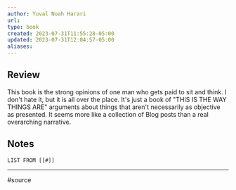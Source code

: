 ```yaml
---
author: Yuval Noah Harari
url: 
type: book
created: 2023-07-31T11:55:28-05:00
updated: 2023-07-31T12:04:57-05:00
aliases:
---
```

## Review
This book is the strong opinions of one man who gets paid to sit and think. I don't hate it, but it is all over the place. It's just a book of "THIS IS THE WAY THINGS ARE" arguments about things that aren't necessarily as objective as presented. It seems more like a collection of Blog posts than a real overarching narrative.

## Notes
```dataview
LIST FROM [[#]]
```

---
#source 